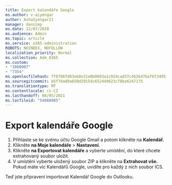 ```yaml
---
title: Export kalendáře Google
ms.author: v-aiyengar
author: AshaIyengar21
manager: dansimp
ms.date: 12/07/2020
ms.audience: Admin
ms.topic: article
ms.service: o365-administration
ROBOTS: NOINDEX, NOFOLLOW
localization_priority: Normal
ms.collection: Adm_O365
ms.custom:
- "3800007"
- "7354"
ms.openlocfilehash: 7f0786fd83eb0e31e0b0803a1c924cad37c4b2b47baf6f3495175c8a7bd7b91d
ms.sourcegitcommit: b5f7da89a650d2915dc652449623c78be6247175
ms.translationtype: MT
ms.contentlocale: cs-CZ
ms.lasthandoff: 08/05/2021
ms.locfileid: "54068985"
---
```

# <a name="export-your-google-calendar"></a>Export kalendáře Google

1. Přihlaste se ke svému účtu Google Gmail a potom klikněte na **Kalendář.**
1. Klikněte **na Moje kalendáře**  >  **Nastavení**.
1. Klikněte **na Exportovat kalendáře** a vyberte umístění, do které chcete extrahovaný soubor uložit.
1. V umístění vyberte uložený soubor ZIP a klikněte na **Extrahovat vše.**
   Pokud máte víc Kalendářů Google, uvidíte pro každý z nich soubor ICS.

Teď jste připravení importovat Kalendář Google do Outlooku.